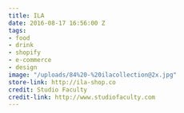 ```yaml
---
title: ILA
date: 2016-08-17 16:56:00 Z
tags:
- food
- drink
- shopify
- e-commerce
- design
image: "/uploads/84%20-%20ilacollection@2x.jpg"
store-link: http://ila-shop.co
credit: Studio Faculty
credit-link: http://www.studiofaculty.com
---
```


